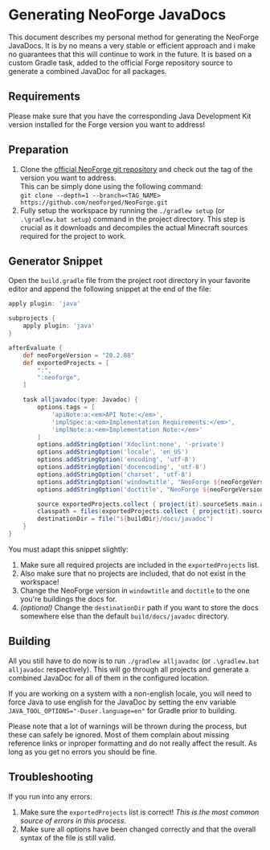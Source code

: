 # Generating NeoForge JavaDocs

This document describes my personal method for generating the NeoForge JavaDocs.
It is by no means a very stable or efficient approach and i make no guarantees that this will continue to work in the future.
It is based on a custom Gradle task, added to the official Forge repository source to generate a combined JavaDoc for all packages.

## Requirements

Please make sure that you have the corresponding Java Development Kit version installed for the Forge version you want to address!

## Preparation

1. Clone the [official NeoForge git repository](https://github.com/neoforged/NeoForge) and check out the tag of the version you want to address.  
   This can be simply done using the following command:  
   `git clone --depth=1 --branch=<TAG_NAME> https://github.com/neoforged/NeoForge.git`
2. Fully setup the workspace by running the `./gradlew setup` (or `.\gradlew.bat setup`) command in the project directory.
   This step is crucial as it downloads and decompiles the actual Minecraft sources required for the project to work.

## Generator Snippet

Open the `build.gradle` file from the project root directory in your favorite editor and append the following snippet at the end of the file:

```gradle
apply plugin: 'java'

subprojects {
    apply plugin: 'java'
}

afterEvaluate {
    def neoForgeVersion = "20.2.88"
    def exportedProjects = [
        ":",
        ":neoforge",
    ]

    task alljavadoc(type: Javadoc) {
        options.tags = [
            'apiNote:a:<em>API Note:</em>',
            'implSpec:a:<em>Implementation Requirements:</em>',
            'implNote:a:<em>Implementation Note:</em>'
        ]
        options.addStringOption('Xdoclint:none', '-private')
        options.addStringOption('locale', 'en_US')
        options.addStringOption('encoding', 'utf-8')
        options.addStringOption('docencoding', 'utf-8')
        options.addStringOption('charset', 'utf-8')
        options.addStringOption('windowtitle', "NeoForge ${neoForgeVersion} Modding API for Minecraft ${project.minecraft_version}")
        options.addStringOption('doctitle', "NeoForge ${neoForgeVersion} Modding API for Minecraft ${project.minecraft_version}")

        source exportedProjects.collect { project(it).sourceSets.main.allJava }
        classpath = files(exportedProjects.collect { project(it).sourceSets.main.compileClasspath })
        destinationDir = file("${buildDir}/docs/javadoc")
    }
}
```

You must adapt this snippet slightly:

1. Make sure all required projects are included in the `exportedProjects` list.
2. Also make sure that no projects are included, that do not exist in the workspace!
3. Change the NeoForge version in `windowtitle` and `doctitle` to the one you're buildings the docs for.
4. _(optional)_ Change the `destinationDir` path if you want to store the docs somewhere else than the default `build/docs/javadoc` directory.

## Building

All you still have to do now is to run `./gradlew alljavadoc` (or `.\gradlew.bat alljavadoc` respectively).
This will go through all projects and generate a combined JavaDoc for all of them in the configured location.

If you are working on a system with a non-english locale, you will need to force Java to use english for the JavaDoc by setting the env variable `JAVA_TOOL_OPTIONS="-Duser.language=en"` for Gradle prior to building.

Please note that a lot of warnings will be thrown during the process, but these can safely be ignored.
Most of them complain about missing reference links or inproper formatting and do not really affect the result.
As long as you get no errors you should be fine.

## Troubleshooting

If you run into any errors:

1. Make sure the `exportedProjects` list is correct! _This is the most common source of errors in this process._
2. Make sure all options have been changed correctly and that the overall syntax of the file is still valid.
